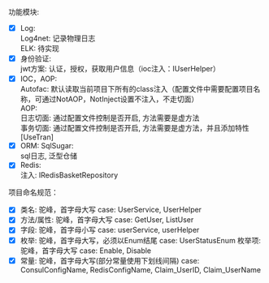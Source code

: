 ﻿
功能模块:  
- [x] Log:  
	  Log4net: 记录物理日志  
	  ELK: 待实现  
- [x] 身份验证:  
	  jwt方案: 认证，授权，获取用户信息（ioc注入：IUserHelper）  
- [x] IOC，AOP:  
	  Autofac: 默认读取当前项目下所有的class注入（配置文件中需要配置项目名称，可通过NotAOP，NotInject设置不注入，不走切面）  
	  AOP:  
		  日志切面: 通过配置文件控制是否开启, 方法需要是虚方法  
		  事务切面: 通过配置文件控制是否开启, 方法需要是虚方法，并且添加特性[UseTran]  
- [x] ORM: SqlSugar:  
	  sql日志, 泛型仓储  
- [x] Redis:  
	  注入: IRedisBasketRepository  

项目命名规范：  
- [x] 类名: 驼峰，首字母大写
      case: UserService, UserHelper
- [x] 方法/属性: 驼峰，首字母大写
      case: GetUser, ListUser
- [x] 字段: 驼峰，首字母小写
      case: userService, userHelper
- [x] 枚举: 驼峰，首字母大写，必须以Enum结尾
      case: UserStatusEnum
	  枚举项: 驼峰，首字母大写
      case: Enable, Disable
- [x] 常量: 驼峰，首字母大写(部分常量使用下划线间隔)
      case: ConsulConfigName, RedisConfigName, Claim_UserID, Claim_UserName
